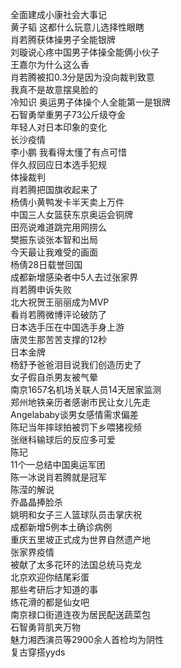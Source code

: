 全面建成小康社会大事记  
黄子韬 这都什么玩意儿选择性眼瞎  
肖若腾获体操男子全能银牌  
刘璇说心疼中国男子体操全能俩小伙子  
王嘉尔为什么这么香  
肖若腾被扣0.3分是因为没向裁判致意  
我真不是故意摆臭脸的  
冷知识 奥运男子体操个人全能第一是银牌  
石智勇举重男子73公斤级夺金  
年轻人对日本印象的变化  
长沙疫情  
李小鹏 我看得太懂了有点可惜  
伴久叔回应日本选手犯规  
体操裁判  
肖若腾把国旗收起来了  
杨倩小黄鸭发卡半天卖上万件  
中国三人女篮获东京奥运会铜牌  
田亮说难道跳完用网捞么  
樊振东谈张本智和出局  
今天最让我难受的画面  
杨倩28日载誉回国  
成都新增感染者中5人去过张家界  
肖若腾申诉失败  
北大祝贺王丽丽成为MVP  
看肖若腾微博评论破防了  
日本选手压在中国选手身上游  
唐灵生那苦苦支撑的12秒  
日本金牌  
杨舒予爸爸泪目说我们创造历史了  
女子假自杀男友被气晕  
南京1657名机场关联人员14天居家监测  
郑州地铁亲历者感谢市民让女儿先走  
Angelababy谈男女感情需求偏差  
陈玘当年摔球拍被罚下乡喂猪视频  
张继科输球后的反应多可爱  
陈玘  
11个一总结中国奥运军团  
陈一冰说肖若腾就是冠军  
陈滢的解说  
乔晶晶捧脸杀  
姚明和女子三人篮球队员击掌庆祝  
成都新增5例本土确诊病例  
重庆五里坡正式成为世界自然遗产地  
张家界疫情  
被献了太多花环的法国总统马克龙  
北京欢迎你结尾彩蛋  
那些考研后才知道的事  
练花滑的都是仙女吧  
南京禄口街道连夜为居民配送蔬菜包  
石智勇背肌夹万物  
魅力湘西演员等2900余人首检均为阴性  
复古穿搭yyds  
